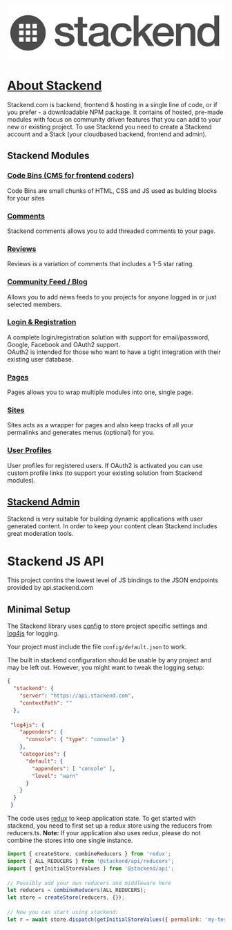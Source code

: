 <p align="center" style="width:400px; width:auto">
  <a href="https://stackend.com">
    <img src="https://github.com/josh-sthlm/stackend-js-api/blob/master/stackend_logo_dark.png">
  </a>
</p>

# [About Stackend](https://stackend.com)
Stackend.com is backend, frontend & hosting in a single line of code, or if you prefer - a downloadable NPM package.
It contains of hosted, pre-made modules with focus on community driven features that you can add to your new or existing project.
To use Stackend you need to create a Stackend account and a Stack (your cloudbased backend, frontend and admin). 

## Stackend Modules

### [Code Bins (CMS for frontend coders)](https://stackend.com/product/codebin)
Code Bins are small chunks of HTML, CSS and JS used as bulding blocks for your sites<br>

### [Comments](https://stackend.com/product/comments)
Stackend comments allows you to add threaded comments to your page.<br>

### [Reviews](https://stackend.com/product/reviews)
Reviews is a variation of comments that includes a 1-5 star rating.<br>

### [Community Feed / Blog](https://stackend.com/product/feed)
Allows you to add news feeds to you projects for anyone logged in or just selected members.<br>

### [Login & Registration](https://stackend.com/product/login)
A complete login/registration solution with support for email/password, Google, Facebook and OAuth2 support.<br>
OAuth2 is intended for those who want to have a tight integration with their existing user database.

### [Pages](https://stackend.com/product/pages)
Pages allows you to wrap multiple modules into one, single page.<br>

### [Sites](https://stackend.com/product/sites)
Sites acts as a wrapper for pages and also keep tracks of all your permalinks and generates menus (optional) for you.<br>

### [User Profiles](https://stackend.com/product/login)
User profiles for registered users. If OAuth2 is activated you can use custom profile links (to support your existing solution from Stackend modules).<br>

## [Stackend Admin](https://stackend.com/product/admin)
Stackend is very suitable for building dynamic applications with user generated content. In order to keep your content clean Stackend includes great moderation tools.<br>


# Stackend JS API

This project contins the lowest level of JS bindings to the JSON endpoints provided by api.stackend.com

## Minimal Setup

The Stackend library uses [config](https://www.npmjs.com/package/config) to store project specific settings 
and [log4js](https://www.npmjs.com/package/log4js) for logging.

Your project must include the file `config/default.json` to work.

The built in stackend configuration should be usable by any project and may be left out. However, you might want to tweak the logging setup:

```json
{
  "stackend": {
    "server": "https://api.stackend.com",
    "contextPath": ""
  },
  
 "log4js": {
    "appenders": {
      "console": { "type": "console" }
    },
    "categories": {
      "default": {
        "appenders": [ "console" ],
        "level": "warn"
      }
    }
  }
 } 
```
The code uses [redux](https://www.npmjs.com/package/redux) to keep application state. To get started with stackend, you need to first set up a redux store using the reducers from reducers.ts. **Note:** If your application also uses redux, please do not combine the stores into one single instance.

```javascript
import { createStore, combineReducers } from 'redux';
import { ALL_REDUCERS } from '@stackend/api/reducers';
import { getInitialStoreValues } from '@stackend/api';
    
// Possibly add your own reducers and middleware here
let reducers = combineReducers(ALL_REDUCERS);    
let store = createStore(reducers, {});
    
// Now you can start using stackend:
let r = await store.dispatch(getInitialStoreValues({ permalink: 'my-test-community' }));              
```

